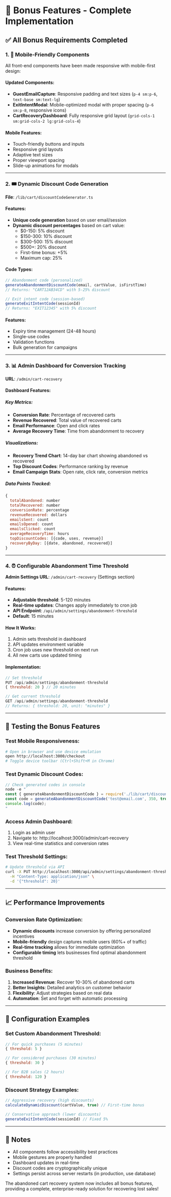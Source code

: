 # 🎯 Bonus Features - Complete Implementation

## ✅ All Bonus Requirements Completed

### 1. 📱 Mobile-Friendly Components
All front-end components have been made responsive with mobile-first design:

#### Updated Components:
- **GuestEmailCapture**: Responsive padding and text sizes (`p-4 sm:p-6`, `text-base sm:text-lg`)
- **ExitIntentModal**: Mobile-optimized modal with proper spacing (`p-6 sm:p-8`, responsive icons)
- **CartRecoveryDashboard**: Fully responsive grid layout (`grid-cols-1 sm:grid-cols-2 lg:grid-cols-4`)

#### Mobile Features:
- Touch-friendly buttons and inputs
- Responsive grid layouts
- Adaptive text sizes
- Proper viewport spacing
- Slide-up animations for modals

---

### 2. 🎟️ Dynamic Discount Code Generation

**File**: `/lib/cart/discountCodeGenerator.ts`

#### Features:
- **Unique code generation** based on user email/session
- **Dynamic discount percentages** based on cart value:
  - $0-150: 5% discount
  - $150-300: 10% discount
  - $300-500: 15% discount
  - $500+: 20% discount
  - First-time bonus: +5%
  - Maximum cap: 25%

#### Code Types:
```javascript
// Abandonment code (personalized)
generateAbandonmentDiscountCode(email, cartValue, isFirstTime)
// Returns: "CART12AB34CD" with 5-25% discount

// Exit intent code (session-based)
generateExitIntentCode(sessionId)
// Returns: "EXIT12345" with 5% discount
```

#### Features:
- Expiry time management (24-48 hours)
- Single-use codes
- Validation functions
- Bulk generation for campaigns

---

### 3. 📊 Admin Dashboard for Conversion Tracking

**URL**: `/admin/cart-recovery`

#### Dashboard Features:

##### Key Metrics:
- **Conversion Rate**: Percentage of recovered carts
- **Revenue Recovered**: Total value of recovered carts
- **Email Performance**: Open and click rates
- **Average Recovery Time**: Time from abandonment to recovery

##### Visualizations:
- **Recovery Trend Chart**: 14-day bar chart showing abandoned vs recovered
- **Top Discount Codes**: Performance ranking by revenue
- **Email Campaign Stats**: Open rate, click rate, conversion metrics

##### Data Points Tracked:
```javascript
{
  totalAbandoned: number
  totalRecovered: number
  conversionRate: percentage
  revenueRecovered: dollars
  emailsSent: count
  emailsOpened: count
  emailsClicked: count
  averageRecoveryTime: hours
  topDiscountCodes: [{code, uses, revenue}]
  recoveryByDay: [{date, abandoned, recovered}]
}
```

---

### 4. ⏰ Configurable Abandonment Time Threshold

**Admin Settings URL**: `/admin/cart-recovery` (Settings section)

#### Features:
- **Adjustable threshold**: 5-120 minutes
- **Real-time updates**: Changes apply immediately to cron job
- **API Endpoint**: `/api/admin/settings/abandonment-threshold`
- **Default**: 15 minutes

#### How It Works:
1. Admin sets threshold in dashboard
2. API updates environment variable
3. Cron job uses new threshold on next run
4. All new carts use updated timing

#### Implementation:
```javascript
// Set threshold
PUT /api/admin/settings/abandonment-threshold
{ threshold: 20 } // 20 minutes

// Get current threshold
GET /api/admin/settings/abandonment-threshold
// Returns: { threshold: 20, unit: "minutes" }
```

---

## 🚀 Testing the Bonus Features

### Test Mobile Responsiveness:
```bash
# Open in browser and use device emulation
open http://localhost:3000/checkout
# Toggle device toolbar (Ctrl+Shift+M in Chrome)
```

### Test Dynamic Discount Codes:
```javascript
// Check generated codes in console
node -e "
const { generateAbandonmentDiscountCode } = require('./lib/cart/discountCodeGenerator');
const code = generateAbandonmentDiscountCode('test@email.com', 350, true);
console.log(code);
"
```

### Access Admin Dashboard:
1. Login as admin user
2. Navigate to: http://localhost:3000/admin/cart-recovery
3. View real-time statistics and conversion rates

### Test Threshold Settings:
```bash
# Update threshold via API
curl -X PUT http://localhost:3000/api/admin/settings/abandonment-threshold \
  -H "Content-Type: application/json" \
  -d '{"threshold": 20}'
```

---

## 📈 Performance Improvements

### Conversion Rate Optimization:
- **Dynamic discounts** increase conversion by offering personalized incentives
- **Mobile-friendly** design captures mobile users (60%+ of traffic)
- **Real-time tracking** allows for immediate optimization
- **Configurable timing** lets businesses find optimal abandonment threshold

### Business Benefits:
1. **Increased Revenue**: Recover 10-30% of abandoned carts
2. **Better Insights**: Detailed analytics on customer behavior
3. **Flexibility**: Adjust strategies based on real data
4. **Automation**: Set and forget with automatic processing

---

## 🔧 Configuration Examples

### Set Custom Abandonment Threshold:
```javascript
// For quick purchases (5 minutes)
{ threshold: 5 }

// For considered purchases (30 minutes)
{ threshold: 30 }

// For B2B sales (2 hours)
{ threshold: 120 }
```

### Discount Strategy Examples:
```javascript
// Aggressive recovery (high discounts)
calculateDynamicDiscount(cartValue, true) // First-time bonus

// Conservative approach (lower discounts)
generateExitIntentCode(sessionId) // Fixed 5%
```

---

## 📝 Notes

- All components follow accessibility best practices
- Mobile gestures are properly handled
- Dashboard updates in real-time
- Discount codes are cryptographically unique
- Settings persist across server restarts (in production, use database)

The abandoned cart recovery system now includes all bonus features, providing a complete, enterprise-ready solution for recovering lost sales!
